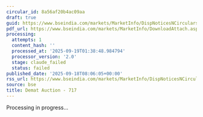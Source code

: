```yaml
---
circular_id: 8a56af20b4ac09aa
draft: true
guid: https://www.bseindia.com/markets/MarketInfo/DispNoticesNCirculars.aspx?Noticeid={80120E45-0BB6-481A-A794-D68A9427B779}&noticeno=20250918-7&dt=09/18/2025&icount=7&totcount=63&flag=0
pdf_url: https://www.bseindia.com/markets/MarketInfo/DownloadAttach.aspx?id=20250918-7&attachedId=cb666696-55f9-4a80-85da-f4927e886d13
processing:
  attempts: 1
  content_hash: ''
  processed_at: '2025-09-19T01:38:48.984794'
  processor_version: '2.0'
  stage: claude_failed
  status: failed
published_date: '2025-09-18T08:06:05+00:00'
rss_url: https://www.bseindia.com/markets/MarketInfo/DispNoticesNCirculars.aspx?Noticeid={80120E45-0BB6-481A-A794-D68A9427B779}&noticeno=20250918-7&dt=09/18/2025&icount=7&totcount=63&flag=0
source: bse
title: Demat Auction - 717
---
```


Processing in progress...